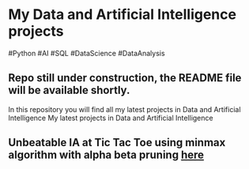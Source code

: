 # My Data and Artificial Intelligence projects 
#Python #AI #SQL #DataScience #DataAnalysis
## Repo still under construction, the README file will be available shortly.
In this repository you will find all my latest projects in Data and Artificial Intelligence
My latest projects in Data and Artificial Intelligence
## Unbeatable IA at Tic Tac Toe using minmax algorithm with alpha beta pruning [here](Unbeatable%20AI%20Tic%20Tac%20Toe/Morpion-IA.pdf)
